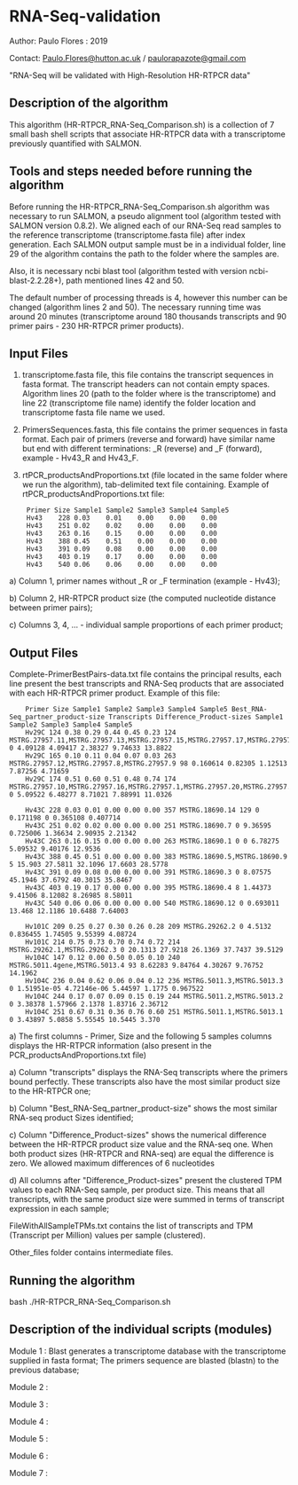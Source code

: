 

# RNA-Seq-validation

Author: Paulo Flores : 2019

Contact: Paulo.Flores@hutton.ac.uk / paulorapazote@gmail.com

"RNA-Seq will be validated with High-Resolution HR-RTPCR data"

<h2> Description of the algorithm </h2>

This algorithm (HR-RTPCR_RNA-Seq_Comparison.sh) is a collection of 7 small bash shell scripts that associate HR-RTPCR data with a transcriptome previously quantified with SALMON.

<h2>Tools and steps needed before running the algorithm </h2>

Before running the HR-RTPCR_RNA-Seq_Comparison.sh algorithm was necessary to run SALMON, a pseudo alignment tool (algorithm tested with SALMON version 0.8.2). We aligned each of our RNA-Seq read samples to the reference transcriptome (transcriptome.fasta file) after index generation. Each SALMON output sample must be in a individual folder, line 29 of the algorithm contains the path to the folder where the samples are. 

Also, it is necessary ncbi blast tool (algorithm tested with version ncbi-blast-2.2.28+), path mentioned lines 42 and 50.

The default number of processing threads is 4, however this number can be changed (algorithm lines 2 and 50). The necessary running time was around 20 minutes (transcriptome around 180 thousands transcripts and 90 primer pairs - 230 HR-RTPCR primer products). 

<h2> Input Files</h2>

1. transcriptome.fasta file, this file contains the transcript sequences in fasta format. The transcript headers can not contain empty spaces. Algorithm lines 20 (path to the folder where is the transcriptome) and line 22 (transcriptome file name) identify the folder location and transcriptome fasta file name we used.

2. PrimersSequences.fasta, this file contains the primer sequences in fasta format. Each pair of primers (reverse and forward) have similar name but end with different terminations: _R (reverse) and _F (forward), example - Hv43_R and Hv43_F. 

3. rtPCR_productsAndProportions.txt (file located in the same folder where we run the algorithm), tab-delimited text file containing. Example of rtPCR_productsAndProportions.txt file:
        
        Primer Size Sample1 Sample2 Sample3 Sample4 Sample5
        Hv43	228	0.03	0.01	0.00	0.00	0.00
        Hv43	251	0.02	0.02	0.00	0.00	0.00
        Hv43	263	0.16	0.15	0.00	0.00	0.00
        Hv43	388	0.45	0.51	0.00	0.00	0.00
        Hv43	391	0.09	0.08	0.00	0.00	0.00
        Hv43	403	0.19	0.17	0.00	0.00	0.00
        Hv43	540	0.06	0.06	0.00	0.00	0.00 
      

 a) Column 1, primer names without _R or _F termination (example - Hv43); 

 b) Column 2, HR-RTPCR product size (the computed nucleotide distance between primer pairs);

 c) Columns 3, 4, ... - individual sample proportions of each primer product;


<h2> Output Files </h2>

Complete-PrimerBestPairs-data.txt file contains the principal results, each line present the best transcripts and RNA-Seq products that are associated with each HR-RTPCR primer product. Example of this file:

        Primer Size Sample1 Sample2 Sample3 Sample4 Sample5 Best_RNA-Seq_partner_product-size Transcripts Difference_Product-sizes Sample1 Sample2 Sample3 Sample4 Sample5 
        Hv29C 124 0.38 0.29 0.44 0.45 0.23 124 MSTRG.27957.11,MSTRG.27957.13,MSTRG.27957.15,MSTRG.27957.17,MSTRG.27957.18,MSTRG.27957.23,MSTRG.27957.4,MSTRG.27957.5 0 4.09128 4.09417 2.38327 9.74633 13.8822
        Hv29C 165 0.10 0.11 0.04 0.07 0.03 263 MSTRG.27957.12,MSTRG.27957.8,MSTRG.27957.9 98 0.160614 0.82305 1.12513 7.87256 4.71659
        Hv29C 174 0.51 0.60 0.51 0.48 0.74 174 MSTRG.27957.10,MSTRG.27957.16,MSTRG.27957.1,MSTRG.27957.20,MSTRG.27957.2,MSTRG.27957.3 0 5.09522 6.48277 8.71021 7.88991 11.0326

        Hv43C 228 0.03 0.01 0.00 0.00 0.00 357 MSTRG.18690.14 129 0 0.171198 0 0.365108 0.407714
        Hv43C 251 0.02 0.02 0.00 0.00 0.00 251 MSTRG.18690.7 0 9.36595 0.725006 1.36634 2.90935 2.21342
        Hv43C 263 0.16 0.15 0.00 0.00 0.00 263 MSTRG.18690.1 0 0 6.78275 5.09532 9.40176 12.9536
        Hv43C 388 0.45 0.51 0.00 0.00 0.00 383 MSTRG.18690.5,MSTRG.18690.9 5 15.903 27.5811 32.1096 17.6603 28.5778
        Hv43C 391 0.09 0.08 0.00 0.00 0.00 391 MSTRG.18690.3 0 8.07575 45.1946 37.6792 40.3015 35.8467
        Hv43C 403 0.19 0.17 0.00 0.00 0.00 395 MSTRG.18690.4 8 1.44373 9.41506 8.12082 8.26985 8.58011
        Hv43C 540 0.06 0.06 0.00 0.00 0.00 540 MSTRG.18690.12 0 0.693011 13.468 12.1186 10.6488 7.64003 

        Hv101C 209 0.25 0.27 0.30 0.26 0.28 209 MSTRG.29262.2 0 4.5132 0.836455 1.74505 9.55399 4.08724
        Hv101C 214 0.75 0.73 0.70 0.74 0.72 214 MSTRG.29262.1,MSTRG.29262.3 0 20.1313 27.9218 26.1369 37.7437 39.5129
        Hv104C 147 0.12 0.00 0.50 0.05 0.10 240 MSTRG.5011.4gene,MSTRG.5013.4 93 8.62283 9.84764 4.30267 9.76752 14.1962
        Hv104C 236 0.04 0.62 0.06 0.04 0.12 236 MSTRG.5011.3,MSTRG.5013.3 0 1.51951e-05 4.72146e-06 5.44597 1.1775 0.967522
        Hv104C 244 0.17 0.07 0.09 0.15 0.19 244 MSTRG.5011.2,MSTRG.5013.2 0 3.38378 1.57966 2.1378 1.83716 2.36712
        Hv104C 251 0.67 0.31 0.36 0.76 0.60 251 MSTRG.5011.1,MSTRG.5013.1 0 3.43897 5.0858 5.55545 10.5445 3.370


   a) The first columns - Primer, Size and the following 5 samples columns displays the HR-RTPCR information (also present in the PCR_productsAndProportions.txt file)  
   
   a) Column "transcripts" displays the RNA-Seq transcripts where the primers bound perfectly. These transcripts also have the most similar product size to the HR-RTPCR one;

   b) Column "Best_RNA-Seq_partner_product-size" shows the most similar RNA-seq product Sizes identified;

   c) Column "Difference_Product-sizes" shows the numerical difference between the HR-RTPCR product size value and the RNA-seq one. When both product sizes (HR-RTPCR and RNA-seq) are equal the difference is zero. We allowed maximum differences of 6 nucleotides 

   d) All columns after "Difference_Product-sizes" present the clustered TPM values to each RNA-Seq sample, per product size. This means  that all transcripts, with the same product size were summed in terms of transcript expression in each sample;


FileWithAllSampleTPMs.txt contains the list of transcripts and TPM (Transcript per Million) values per sample (clustered).


Other_files folder contains intermediate files.

<h2> Running the algorithm</h2>

bash ./HR-RTPCR_RNA-Seq_Comparison.sh

<h2> Description of the individual scripts (modules)</h2> 

Module 1 : Blast generates a transcriptome database with the transcriptome supplied in fasta format; The primers sequence are blasted (blastn) to the previous database;

Module 2 :

Module 3 :

Module 4 :

Module 5 :

Module 6 :

Module 7 :




